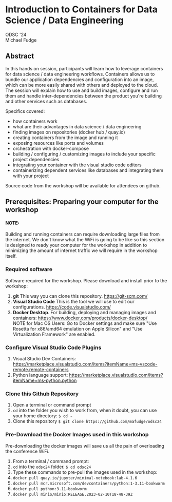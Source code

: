 # Introduction to Containers for Data Science / Data Engineering

ODSC '24  
Michael Fudge

## Abstract

In this hands on session, participants will learn how to leverage containers for data science / data engineering workflows. Containers allows us to bundle our application dependencies and configuration into an image, which can be more easily shared with others and deployed to the cloud. The session will explain how to use and build images, configure and run them and handle inter-dependencies between the product you're building and other services such as databases.

Specifics covered:

- how containers work
- what are their advantages in data science / data engineering
- finding images on repositories (docker hub / quay.io)
- creating containers from the image and running it
- exposing resources like ports and volumes
- orchestration with docker-compose
- building / configuring / customizing images to include your specific project dependencies
- integrating your container with the visual studio code editors
- containerizing dependent services like databases and integrating them with your project

Source code from the workshop will be available for attendees on github.

## Prerequisites: Preparing your computer for the workshop

#### NOTE:

Building and running containers can require downloading large files from the internet.  We don't know what the WiFi is going to be like so this section is designed to ready your computer for the workshop in addition to minimizing the amount of internet traffic we will require in the workshop itself. 

### Required software

Software required for the workshop. Please download and install prior to the workshop:

1. **git** This way you can clone this repository. https://git-scm.com/
3. **Visual Studio Code** This is the tool we will use to edit our configurations. https://code.visualstudio.com/
2. **Docker Desktop**. For building, deploying and managing images and containers: https://www.docker.com/products/docker-desktop/  
NOTE for Mac OS Users: Go to Docker settings and make sure "Use Rosetta for x86/amd64 emulation on Apple Silicon" and "Use Virtualization Framework" are enabled.

### Configure Visual Studio Code Plugins

1. Visual Studio Dev Containers: https://marketplace.visualstudio.com/items?itemName=ms-vscode-remote.remote-containers
2. Python language support: https://marketplace.visualstudio.com/items?itemName=ms-python.python

### Clone this Github Repository

1. Open a terminal or command prompt
2. `cd` into the folder you wish to work from, when it doubt, you can use your home directory: `$ cd ~`
3. Clone this repository `$ git clone https://github.com/mafudge/odsc24`

### Pre-Download the Docker Images used in this workshop

Pre-downloading the docker images will save us all the pain of overloading the conference WiFi.

1. From a terminal / command prompt:
2. `cd` into the `odsc24` folder. `$ cd odsc24`
3. Type these commands to pre-pull the images used in the workshop:
4. `docker pull quay.io/jupyter/minimal-notebook:lab-4.1.6`
5. `docker pull mcr.microsoft.com/devcontainers/python:1-3.11-bookworm`
6. `docker pull python:3.11-bookworm`
7. `docker pull minio/minio:RELEASE.2023-02-10T18-48-39Z`

